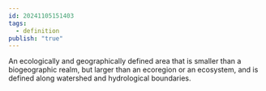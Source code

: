 ```yaml
---
id: 20241105151403
tags:
  - definition
publish: "true"
---
```


An ecologically and geographically defined area that is smaller than a biogeographic realm, but larger than an ecoregion or an ecosystem, and is defined along watershed and hydrological boundaries.